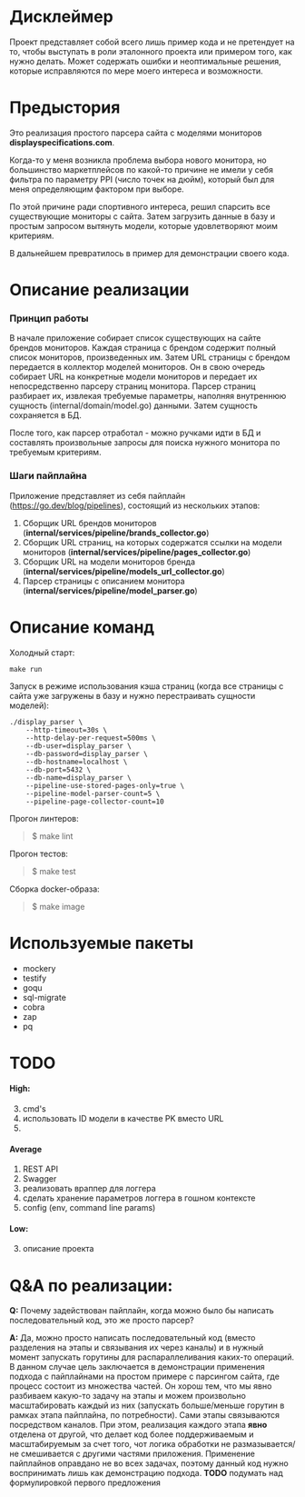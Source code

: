 # Дисклеймер
Проект представляет собой всего лишь пример кода и не претендует на то, чтобы выступать в роли эталонного проекта или примером того, как нужно делать. Может содержать ошибки и неоптимальные решения, которые исправляются по мере моего интереса и возможности.
# Предыстория
Это реализация простого парсера сайта с моделями мониторов **displayspecifications.com**.

Когда-то у меня возникла проблема выбора нового монитора, но большинство маркетплейсов по какой-то причине не имели у себя фильтра по параметру PPI (число точек на дюйм), который был для меня определяющим фактором при выборе.

По этой причине ради спортивного интереса, решил спарсить все существующие мониторы с сайта.
Затем загрузить данные в базу и простым запросом вытянуть модели, которые удовлетворяют моим критериям.

В дальнейшем превратилось в пример для демонстрации своего кода.

# Описание реализации
### Принцип работы
В начале приложение собирает список существующих на сайте брендов мониторов.
Каждая страница с брендом содержит полный список мониторов, произведенных им.
Затем URL страницы с брендом передается в коллектор моделей мониторов.
Он в свою очередь собирает URL на конкретные модели мониторов и передает их непосредственно парсеру страниц монитора.
Парсер страниц разбирает их, извлекая требуемые параметры, наполняя внутреннюю сущность (internal/domain/model.go) данными.
Затем сущность сохраняется в БД.

После того, как парсер отработал - можно ручками идти в БД и составлять произвольные запросы для поиска нужного монитора по требуемым критериям.

### Шаги пайплайна
Приложение представляет из себя пайплайн (https://go.dev/blog/pipelines), состоящий из нескольких этапов:
1. Сборщик URL брендов мониторов (**internal/services/pipeline/brands_collector.go**)
2. Сборщик URL страниц, на которых содержатся ссылки на модели мониторов (**internal/services/pipeline/pages_collector.go**)
3. Сборщик URL на модели мониторов бренда (**internal/services/pipeline/models_url_collector.go**)
4. Парсер страницы с описанием монитора (**internal/services/pipeline/model_parser.go**)



# Описание команд
Холодный старт:

```shell
make run
```

Запуск в режиме использования кэша страниц (когда все страницы с сайта уже загружены в базу и нужно перестраивать сущности моделей):

```shell
./display_parser \
    --http-timeout=30s \
    --http-delay-per-request=500ms \
    --db-user=display_parser \
    --db-password=display_parser \
    --db-hostname=localhost \
    --db-port=5432 \
    --db-name=display_parser \
    --pipeline-use-stored-pages-only=true \
    --pipeline-model-parser-count=5 \
    --pipeline-page-collector-count=10
```

Прогон линтеров:
> $ make lint

Прогон тестов:
> $ make test

Сборка docker-образа:
> $ make image
> 
# Используемые пакеты
* mockery
* testify
* goqu
* sql-migrate
* cobra
* zap
* pq

# TODO
#### High:
3. cmd's
4. использовать ID модели в качестве PK вместо URL
5. 

#### Average
1. REST API
2. Swagger
1. реализовать враппер для логгера
2. сделать хранение параметров логгера в гошном контексте
3. config (env, command line params)

#### Low:
3. описание проекта

# Q&A по реализации:

**Q:** Почему задействован пайплайн, когда можно было бы написать последовательный код, это же просто парсер?

**A:** Да, можно просто написать последовательный код (вместо разделения на этапы и связывания их через каналы) и в нужный момент запускать горутины для распараллеливания каких-то операций.
В данном случае цель заключается в демонстрации применения подхода с пайплайнами на простом примере с парсингом сайта, где процесс состоит из множества частей.
Он хорош тем, что мы явно разбиваем какую-то задачу на этапы и можем произвольно масштабировать каждый из них (запускать больше/меньше горутин в рамках этапа пайплайна, по потребности).
Сами этапы связываются посредством каналов. При этом, реализация каждого этапа **явно** отделена от другой, что делает код более поддерживаемым и масштабируемым за счет того, чот логика обработки не размазывается/не смешивается с другими частями приложения.
Применение пайплайнов оправдано не во всех задачах, поэтому данный код нужно воспринимать лишь как демонстрацию подхода.
**TODO** подумать над формулировкой  первого предложения
